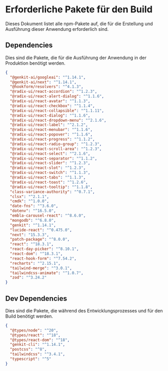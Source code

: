# Erforderliche Pakete für den Build

Dieses Dokument listet alle npm-Pakete auf, die für die Erstellung und Ausführung dieser Anwendung erforderlich sind.

## Dependencies

Dies sind die Pakete, die für die Ausführung der Anwendung in der Produktion benötigt werden.

```json
{
  "@genkit-ai/googleai": "^1.14.1",
  "@genkit-ai/next": "^1.14.1",
  "@hookform/resolvers": "^4.1.3",
  "@radix-ui/react-accordion": "^1.2.3",
  "@radix-ui/react-alert-dialog": "^1.1.6",
  "@radix-ui/react-avatar": "^1.1.3",
  "@radix-ui/react-checkbox": "^1.1.4",
  "@radix-ui/react-collapsible": "^1.1.11",
  "@radix-ui/react-dialog": "^1.1.6",
  "@radix-ui/react-dropdown-menu": "^2.1.6",
  "@radix-ui/react-label": "^2.1.2",
  "@radix-ui/react-menubar": "^1.1.6",
  "@radix-ui/react-popover": "^1.1.6",
  "@radix-ui/react-progress": "^1.1.2",
  "@radix-ui/react-radio-group": "^1.2.3",
  "@radix-ui/react-scroll-area": "^1.2.3",
  "@radix-ui/react-select": "^2.1.6",
  "@radix-ui/react-separator": "^1.1.2",
  "@radix-ui/react-slider": "^1.2.3",
  "@radix-ui/react-slot": "^1.2.3",
  "@radix-ui/react-switch": "^1.1.3",
  "@radix-ui/react-tabs": "^1.1.3",
  "@radix-ui/react-toast": "^1.2.6",
  "@radix-ui/react-tooltip": "^1.1.8",
  "class-variance-authority": "^0.7.1",
  "clsx": "^2.1.1",
  "cmdk": "^1.0.0",
  "date-fns": "^3.6.0",
  "dotenv": "^16.5.0",
  "embla-carousel-react": "^8.6.0",
  "mongodb": "^6.8.0",
  "genkit": "^1.14.1",
  "lucide-react": "^0.475.0",
  "next": "15.3.3",
  "patch-package": "^8.0.0",
  "react": "^18.3.1",
  "react-day-picker": "^8.10.1",
  "react-dom": "^18.3.1",
  "react-hook-form": "^7.54.2",
  "recharts": "^2.15.1",
  "tailwind-merge": "^3.0.1",
  "tailwindcss-animate": "^1.0.7",
  "zod": "^3.24.2"
}
```

## Dev Dependencies

Dies sind die Pakete, die während des Entwicklungsprozesses und für den Build benötigt werden.

```json
{
  "@types/node": "^20",
  "@types/react": "^18",
  "@types/react-dom": "^18",
  "genkit-cli": "^1.14.1",
  "postcss": "^8",
  "tailwindcss": "^3.4.1",
  "typescript": "^5"
}
```
